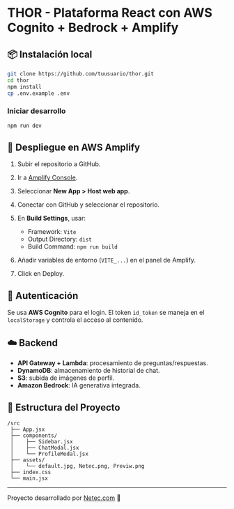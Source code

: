 # THOR - Plataforma React con AWS Cognito + Bedrock + Amplify

## 📦 Instalación local

```bash
git clone https://github.com/tuusuario/thor.git
cd thor
npm install
cp .env.example .env
```

### Iniciar desarrollo

```bash
npm run dev
```

## 🚀 Despliegue en AWS Amplify

1. Subir el repositorio a GitHub.
2. Ir a [Amplify Console](https://console.aws.amazon.com/amplify/home).
3. Seleccionar **New App > Host web app**.
4. Conectar con GitHub y seleccionar el repositorio.
5. En **Build Settings**, usar:
   - Framework: `Vite`
   - Output Directory: `dist`
   - Build Command: `npm run build`

6. Añadir variables de entorno (`VITE_...`) en el panel de Amplify.
7. Click en Deploy.

## 🔐 Autenticación

Se usa **AWS Cognito** para el login. El token `id_token` se maneja en el `localStorage` y controla el acceso al contenido.

## ☁️ Backend

- **API Gateway + Lambda**: procesamiento de preguntas/respuestas.
- **DynamoDB**: almacenamiento de historial de chat.
- **S3**: subida de imágenes de perfil.
- **Amazon Bedrock**: IA generativa integrada.

## 📂 Estructura del Proyecto

```
/src
 ├── App.jsx
 ├── components/
 │    ├── Sidebar.jsx
 │    ├── ChatModal.jsx
 │    └── ProfileModal.jsx
 ├── assets/
 │    └── default.jpg, Netec.png, Previw.png
 ├── index.css
 └── main.jsx
```

---

Proyecto desarrollado por [Netec.com](https://netec.com) 🚀